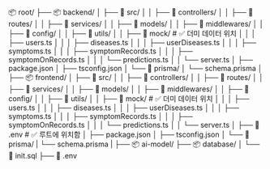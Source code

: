 📦 root/
├── 📦 backend/
│   ├── 📁 src/
│   │   ├── 📁 controllers/
│   │   ├── 📁 routes/
│   │   ├── 📁 services/
│   │   ├── 📁 models/
│   │   ├── 📁 middlewares/
│   │   ├── 📁 config/
│   │   ├── 📁 utils/
│   │   ├── 📁 mock/                 # ✅ 더미 데이터 위치
│   │   │   ├── users.ts
│   │   │   ├── diseases.ts
│   │   │   ├── userDiseases.ts
│   │   │   ├── symptoms.ts
│   │   │   ├── symptomRecords.ts
│   │   │   ├── symptomOnRecords.ts
│   │   │   └── predictions.ts
│   │   └── server.ts
│   ├── package.json
│   ├── tsconfig.json
│   └── 📁 prisma/
│       └── schema.prisma
│   
├── 📦 frontend/
│   ├── 📁 src/
│   │   ├── 📁 controllers/
│   │   ├── 📁 routes/
│   │   ├── 📁 services/
│   │   ├── 📁 models/
│   │   ├── 📁 middlewares/
│   │   ├── 📁 config/
│   │   ├── 📁 utils/
│   │   ├── 📁 mock/                 # ✅ 더미 데이터 위치
│   │   │   ├── users.ts
│   │   │   ├── diseases.ts
│   │   │   ├── userDiseases.ts
│   │   │   ├── symptoms.ts
│   │   │   ├── symptomRecords.ts
│   │   │   ├── symptomOnRecords.ts
│   │   │   └── predictions.ts
│   │   └── server.ts
│   ├── 📄 .env                      # ✅ 루트에 위치함
│   ├── package.json
│   ├── tsconfig.json
│   └── 📁 prisma/
|       └── schema.prisma
|
├── 📦 ai-model/
├── 📦 database/
│   └── 📄 init.sql
├── 📄 .env